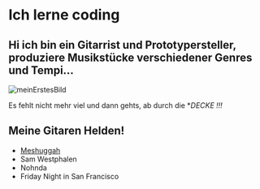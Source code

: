 # Ich lerne coding
## Hi ich bin ein Gitarrist und Prototypersteller, produziere Musikstücke verschiedener Genres und Tempi...
![meinErstesBild](https://pilbox.themuse.com/image.jpg?filter=antialias&h=385&opt=1&pos=top-left&prog=1&q=keep&url=https%3A%2F%2Fcms-assets.themuse.com%2Fmedia%2Flead%2F01212022-1047259374-coding-classes_scanrail.jpg&w=700)

Es fehlt nicht mehr viel und dann gehts, ab durch die **DECKE !!!*


## Meine Gitaren Helden!
- [Meshuggah](https://www.youtube.com/channel/UCxLbFcGicScOE07gwngd18g)
- Sam Westphalen
- Nohnda
- Friday Night in San Francisco
